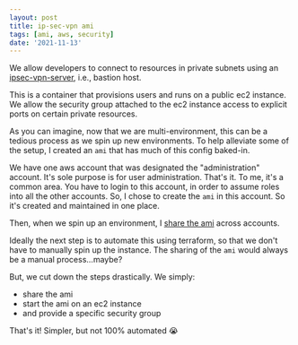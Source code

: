 ```yaml
---
layout: post
title: ip-sec-vpn ami
tags: [ami, aws, security]
date: '2021-11-13'
---
```

We allow developers to connect to resources in private subnets using an [ipsec-vpn-server](https://hub.docker.com/r/hwdsl2/ipsec-vpn-server), i.e., bastion host.

This is a container that provisions users and runs on a public ec2 instance. We allow the security group attached to the ec2 instance access to explicit ports on certain private resources.

As you can imagine, now that we are multi-environment, this can be a tedious process as we spin up new environments. To help alleviate some of the setup, I created an `ami` that has much of this config baked-in.

We have one aws account that was designated the "administration" account. It's sole purpose is for user administration. That's it. To me, it's a common area. You have to login to this account, in order to assume roles into all the other accounts. So, I chose to create the `ami` in this account. So it's created and maintained in one place.

Then, when we spin up an environment, I [share the ami](https://docs.aws.amazon.com/AWSEC2/latest/UserGuide/sharingamis-explicit.html) across accounts.

Ideally the next step is to automate this using terraform, so that we don't have to manually spin up the instance. The sharing of the `ami` would always be a manual process...maybe?

But, we cut down the steps drastically. We simply:
- share the ami
- start the ami on an ec2 instance
- and provide a specific security group

That's it! Simpler, but not 100% automated 😭
